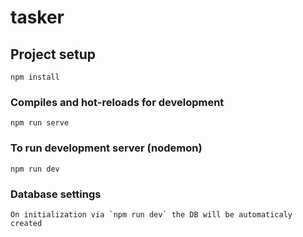 # tasker

## Project setup
```
npm install
```

### Compiles and hot-reloads for development
```
npm run serve
```

### To run development server (nodemon)
```
npm run dev
```
### Database settings
```
On initialization via `npm run dev` the DB will be automaticaly created
```
